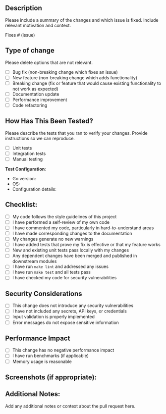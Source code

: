 ## Description

Please include a summary of the changes and which issue is fixed. Include relevant motivation and context.

Fixes # (issue)

## Type of change

Please delete options that are not relevant.

- [ ] Bug fix (non-breaking change which fixes an issue)
- [ ] New feature (non-breaking change which adds functionality)
- [ ] Breaking change (fix or feature that would cause existing functionality to not work as expected)
- [ ] Documentation update
- [ ] Performance improvement
- [ ] Code refactoring

## How Has This Been Tested?

Please describe the tests that you ran to verify your changes. Provide instructions so we can reproduce.

- [ ] Unit tests
- [ ] Integration tests
- [ ] Manual testing

**Test Configuration**:
* Go version:
* OS:
* Configuration details:

## Checklist:

- [ ] My code follows the style guidelines of this project
- [ ] I have performed a self-review of my own code
- [ ] I have commented my code, particularly in hard-to-understand areas
- [ ] I have made corresponding changes to the documentation
- [ ] My changes generate no new warnings
- [ ] I have added tests that prove my fix is effective or that my feature works
- [ ] New and existing unit tests pass locally with my changes
- [ ] Any dependent changes have been merged and published in downstream modules
- [ ] I have run `make lint` and addressed any issues
- [ ] I have run `make test` and all tests pass
- [ ] I have checked my code for security vulnerabilities

## Security Considerations

- [ ] This change does not introduce any security vulnerabilities
- [ ] I have not included any secrets, API keys, or credentials
- [ ] Input validation is properly implemented
- [ ] Error messages do not expose sensitive information

## Performance Impact

- [ ] This change has no negative performance impact
- [ ] I have run benchmarks (if applicable)
- [ ] Memory usage is reasonable

## Screenshots (if appropriate):

## Additional Notes:

Add any additional notes or context about the pull request here.